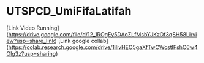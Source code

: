 # UTSPCD_UmiFifaLatifah

[Link Video Running] (https://drive.google.com/file/d/12_1ROgEy5DAoZLfMsbYJKzDf3qSH58Li/view?usp=share_link)
[Link google collab] (https://colab.research.google.com/drive/1ilivHEO5gaXfTwCWcstIFshC6w4Olg3z?usp=sharing)
